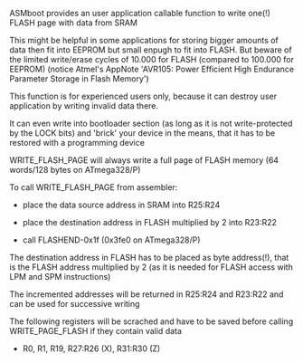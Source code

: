ASMboot provides an user application callable function to write one(!) FLASH page with data from SRAM

This might be helpful in some applications for storing bigger amounts of data then fit into EEPROM 
but small enpugh to fit into FLASH. But beware of the limited write/erase cycles of 10.000 for FLASH (compared to 100.000 for EEPROM)
(notice Atmel's AppNote 'AVR105: Power Efficient High Endurance Parameter Storage in Flash Memory')

This function is for experienced users only, because it can destroy user application by writing invalid data there.

It can even write into bootloader section (as long as it is not write-protected by the LOCK bits) and 'brick' your device in the means, that it has to be restored with a programming device

WRITE_FLASH_PAGE will always write a full page of FLASH memory (64 words/128 bytes on ATmega328/P)

To call WRITE_FLASH_PAGE from assembler:

- place the data source address in SRAM into R25:R24

- place the destination address in FLASH multiplied by 2 into R23:R22

- call FLASHEND-0x1f (0x3fe0 on ATmega328/P)

The destination address in FLASH has to be placed as byte address(!), that is the FLASH address multiplied by 2 (as it is needed for FLASH access with LPM and SPM instructions)

The incremented addresses will be returned in R25:R24 and R23:R22 and can be used for successive writing

The following registers will be scrached and have to be saved before calling WRITE_PAGE_FLASH if they contain valid data

- R0, R1, R19, R27:R26 (X), R31:R30 (Z)

